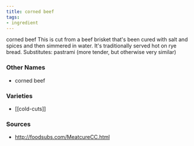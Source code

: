 ```yaml
---
title: corned beef
tags:
- ingredient
---
```

corned beef This is cut from a beef brisket that's been cured with salt and spices and then simmered in water. It's traditionally served hot on rye bread. Substitutes: pastrami (more tender, but otherwise very similar)

### Other Names

* corned beef

### Varieties

* [[cold-cuts]]

### Sources
* http://foodsubs.com/MeatcureCC.html

